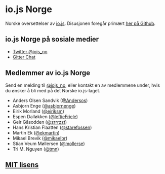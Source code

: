 # io.js Norge

Norske oversettelser av [io.js](https://iojs.org/). Disusjonen foregår primært
[her på Github](https://github.com/iojs/iojs-no/issues).

## io.js Norge på sosiale medier

* [Twitter @iojs_no](https://twitter.com/iojs_no)
* [Gitter Chat](https://gitter.im/iojs/iojs-no)

## Medlemmer av io.js Norge

Send en melding til [@iojs_no](https://twitter.com/iojs_no), eller kontakt en av
medlemmene under, hvis du ønsker å bli med på det Norske io.js-laget.

* Anders Olsen Sandvik ([@Andersos](https://github.com/Andersos))
* Asbjorn Enge ([@asbjornenge](https://github.com/asbjornenge))
* Eirik Morland ([@eiriksm](https://github.com/eiriksm))
* Espen Dalløkken ([@leftieFriele](https://github.com/leftieFriele))
* Geir Gåsodden ([@zrrrzzt](https://github.com/zrrrzzt))
* Hans Kristian Flaatten ([@starefossen](https://github.com/starefossen))
* Martin Ek ([@ekmartin](https://github.com/ekmartin))
* Mikael Brevik ([@mikaelbr](https://github.com/mikaelbr))
* Stian Veum Møllersen ([@mollerse](https://github.com/mollerse))
* Tri M. Nguyen ([@tmn](https://github.com/tmn))

## [MIT lisens](https://github.com/iojs/iojs-no/blob/master/LICENSE)

